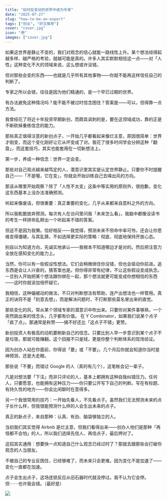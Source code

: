 ```yaml
---
title: "如何在变动的世界中成为专家"
date: "2025-07-27"
slug: "how-to-be-an-expert"
tags: ["创业", "好文推荐"]
cover: "cover.jpg"
icon: "😎"
images: ["cover.jpg"]
---
```

如果这世界是静止不变的，我们对观念的信心就能一路线性上升。某个想法经得起越多样、越严格的考验，就越可能是真的。许多人其实默默相信这一点——对「人性」这种变化不大的领域来说，这么想或许没错。



但对那些会变的东西——也就是几乎所有其他事物——你就不能再这样信任自己的判断了。



专家之所以会错，往往是因为他们精通的，是一个早已过期的世界。



有办法避免这种情况吗？能不能不被过时信念困住？答案是——可以，但得靠一点方法。



我曾经花了将近十年投资早期新创，而颇具讽刺的是，要在这领域成功，靠的正是不断砍掉重练信念的能力。



那些真正值得注意的新创点子，一开始几乎都看起来像烂主意，原因很简单：世界才刚变，而这个变化刚好让它从坏变成了对。我花了很多时间学会分辨这种「翻盘」，而这套技巧，其实也能套用在一切新想法上。



第一步，养成一种信念：世界一定会变。



那些对自己观点越来越笃定的人，潜意识里其实是认定世界静止。只要你不时提醒自己——「不是喔，它在变」，你就会开始训练自己去嗅出风的方向。



那该从哪里开始观察？除了「人性不太变」这条中等实用的原则外，很抱歉，变化这东西基本上没办法准确预测。



听起来像废话，但很重要：真正重要的变化，几乎从来都来自意料之外的方向。



所以我乾脆放弃预测。每次有人在访问里问我「未来怎么看」，我脑中都像没读书的考生一样拼命乱掰出一个听起来不错的答案。



但这不是因为我懒。恰好相反——我觉得，预测未来不但命中率可怜，还会让你思维变得僵硬。与其乱猜，不如选择更实际的策略：彻底、彻底地保持开放心态。



别自以为知道方向，先诚实地承认——我根本不知道哪边才是对的。然后把注意力全放在感知变化的能力上。



当然，你可以有一些假设性想法。它们会稍微绑住你没错，但也会驱动你前进。追东西是会让人兴奋的，猜答案也是。但你得非常有纪律，不让这些假设变成执念。
一旦别人开始把某个想法跟你绑在一起，那个想法就更可能变成你想相信的东西——这时你就该加倍怀疑它。



我相信，这种偏被动的做法，不只对判断想法有帮助，连产出想法也一样管用。真正的诀窍不是「刻意去想」，而是解决问题时，不打断那些莫名冒出来的直觉。



那些变化的风，常从某个领域专家的潜意识中吹出来。只要你对某件事够熟，一个突然跳出来的怪念头，几乎都有价值。
在 Y Combinator，如果我们说某个点子「疯了点」，那通常是称赞——搞不好还比「这点子不错」更赞。



新创投资人有极高的动机要刷新自己的信念。只要比别人早一步意识到某个点子不是垃圾，那就可能赚翻。这个回报不只是钱，更是你整个判断体系的现场验证。



因为创办人站在你面前，你得说「要」或「不要」，几个月后你就会知道你当时是神预测，还是大走眼。



那些说「不要」而错过 Google 的人（真的有几个），这笔帐会记一辈子。



凡是对想法要「下注」而非只评论的人，基本上都拥有这种自我纠错压力。任何人，只要愿意，也能拥有这种压力——你只要公开写下自己的判断。写在有标题、有持久性的地方——你会比闲聊时在意得多。



另一个我很常用的技巧：一开始先看人，不先看点子。虽然我们无法预测未来的点子长什么样，但我很能预测什么样的人会生出未来的点子。



真正的新点子，来自那种：认真、有劲、脑袋够独立的人。



当初我们其实觉得 Airbnb 是烂主意，但我们看得出来——创办人他们是那种「再怪都不会怕」的人，所以我们选择先信人、再信点子，最后押对了。



这招其实通用：想要快一点知道自己什么观念已经过时了？那就去跟那些会打破你观念的人当朋友。



不被自己的专业反困住，已经够难了，而未来只会更难。因为变化不是加速了——变化一直都在加速。



点子会生出点子，这场连锁反应从旧石器时代就没停过。我不认为它会停。
但⋯⋯也许我会错。（最好是）




![](https://prod-files-secure.s3.us-west-2.amazonaws.com/112d0858-5090-4d34-a606-b75eb8d65fd2/46476355-9cf3-4e99-9b7a-3531bc426380/1000202064.png?X-Amz-Algorithm=AWS4-HMAC-SHA256&X-Amz-Content-Sha256=UNSIGNED-PAYLOAD&X-Amz-Credential=ASIAZI2LB466SNIZMGEG%2F20250801%2Fus-west-2%2Fs3%2Faws4_request&X-Amz-Date=20250801T132244Z&X-Amz-Expires=3600&X-Amz-Security-Token=IQoJb3JpZ2luX2VjEMX%2F%2F%2F%2F%2F%2F%2F%2F%2F%2FwEaCXVzLXdlc3QtMiJIMEYCIQChz%2BfmijR6hVpDv%2BZYRFhhOdHfmPIcvJ85FfebaRFx%2FgIhAI%2FvtF%2B2Orp4qvppnK7zNL%2BXroDQoKm5VQPz8DTRZ61fKogECO7%2F%2F%2F%2F%2F%2F%2F%2F%2F%2FwEQABoMNjM3NDIzMTgzODA1IgzkLdptIcNpWiiRC4Yq3AM9lP%2B%2BHGbHiqyfqFCa7HNZd%2FcCj3P%2FC9cyOUBdYnPwtSbyYF28y5tuNJQaFbIjywtdXMJA3O1TNt6CT7FnNkQ4uduTikQTPvVFdHc3QseXfwp8BHrU3JK1pRLCcL3srS8tuuiTSabSifhoOvDE%2FvTfyT9RvSDnSgB0jPgPgh8Lo4bgRy9V23GZTNOGLtjJQ%2Fatb3UV5HgnRkLlPPfMfK%2BF14GGGOIrIr68O0I6M6rA6Xh2MCBktHHHQ1KcKYUOfGHXQom%2B1jJ5IjVNjnGKO1Sl4ehMPvtVcaGRX9ODprswwoZA6ABG5X5W4dSmUSm4CKzRXne7WCFDzevgHuyDOhdQ%2BOgP5sK2MQ4CcAOaZ7EXcRrWsdFtsfiA5aLlRGRk8diwTFcBYizOUENRKjlFc%2FQXk%2BbKmus6HwHInsRLkk1vwFiqKev0DCCV8qGg5O0GA6ERu9e8R9ZnWh8PbqJ0s3ATA6OhlL86jONxfEEXAyW6ntjRlaXq5Td2SdsNv1M7J6MjEm5nS9a5DG6ARRbbKtp6oQGTN4sjjuifD1x9SQqO7CqLabxYCeKsZy9wA08hK2ZkEV%2Fnr4dk7pf7FfiKT468nkGnN2AJXiMU31Yx8SrOKmwGugRM4cJDx%2Bju%2BDCp77LEBjqkAVfyp%2BmCfG2ZP%2BNQd3h%2BJTgmkpSHM%2BjJT1k2j8qeBjjH3VgybJ7Zf4FJ%2BwvsUJG8KktdtJvcpe5nlcJcZK%2FqrqskxYBsCZv8dAyezg6tkipfBxzcLhLax%2F%2BeiYaLfj6SCPfwXqItG9HefeqJqO4lJRTLa1mWGNvYctTcDWyom1RJ0RHCeDaz3JzadMwb2Haxe28bQQuKr8%2Bvn0cUvp%2BbcRUHNyVR&X-Amz-Signature=db415cdb7999b571b5b0efcfb9a7825c01d6242e5dbe55ae2d21981818282fff&X-Amz-SignedHeaders=host&x-amz-checksum-mode=ENABLED&x-id=GetObject)

